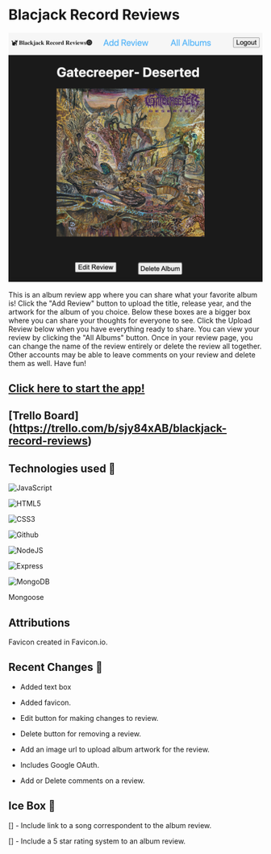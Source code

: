 # Blacjack Record Reviews

![A music reviews app](public/images/BRR.png)

This is an album review app where you can share what your favorite album is! Click the "Add Review" button to upload the title, release year, and the artwork for the album of you choice. Below these boxes are a bigger box where you can share your thoughts for everyone to see.  Click the Upload Review below when you have everything ready to share. You can view your review by clicking the "All Albums" button. Once in your review page, you can change the name of the review entirely or delete the review all together.  Other accounts may be able to leave comments on your review and delete them as well.  Have fun!

## [Click here to start the app!](https://blackjackrecordreviews.fly.dev/)

## [Trello Board] (https://trello.com/b/sjy84xAB/blackjack-record-reviews) 

## Technologies used 💾
![JavaScript](https://img.shields.io/badge/JavaScript-323330?style=for-the-badge&logo=javascript&logoColor=F7DF1E)

![HTML5](https://img.shields.io/badge/HTML5-E34F26?style=for-the-badge&logo=html5&logoColor=white)

![CSS3](https://img.shields.io/badge/CSS3-1572B6?style=for-the-badge&logo=css3&logoColor=white)

![Github](https://img.shields.io/badge/GitHub-100000?style=for-the-badge&logo=github&logoColor=white)

![NodeJS](https://img.shields.io/badge/Node.js-339933?style=for-the-badge&logo=nodedotjs&logoColor=white)

![Express](https://img.shields.io/badge/Express.js-000000?style=for-the-badge&logo=express&logoColor=white)

![MongoDB](https://img.shields.io/badge/MongoDB-4EA94B?style=for-the-badge&logo=mongodb&logoColor=white)

Mongoose



## Attributions
  Favicon created in Favicon.io.  

## Recent Changes 🧹
- Added text box

- Added favicon.

- Edit button for making changes to review.

- Delete button for removing a review.

- Add an image url to upload album artwork for the review.

- Includes Google OAuth.

- Add or Delete comments on a review.

## Ice Box 🧊

[] - Include link to a song correspondent to the album review. 

[] - Include a 5 star rating system to an album review.


